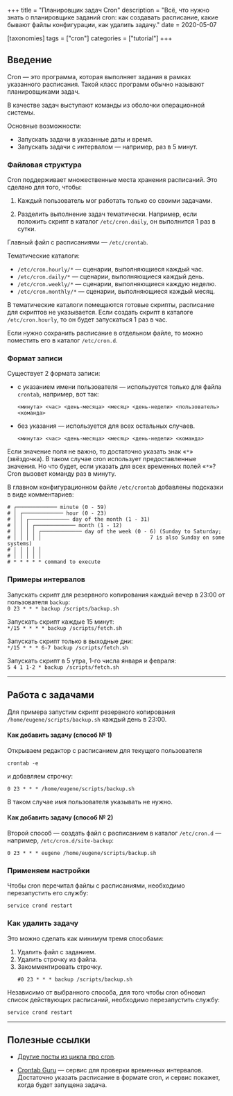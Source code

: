 +++
title = "Планировщик задач Cron"
description = "Всё, что нужно знать о планировщике заданий cron: как создавать расписание, какие бывают файлы конфигурации, как удалить задачу."
date = 2020-05-07

[taxonomies]
tags = ["cron"]
categories = ["tutorial"]
+++

## Введение

Cron — это программа, которая выполняет задания в рамках указанного расписания. 
Такой класс программ обычно называют планировщиками задач.

В качестве задач выступают команды из оболочки операционной системы. 

Основные возможности:
- Запускать задачи в указанные даты и время.
- Запускать задачи с интервалом — например, раз в 5 минут.

### Файловая структура

Cron поддерживает множественные места хранения расписаний. Это сделано для того, чтобы:

1. Каждый пользователь мог работать только со своими задачами.

2. Разделить выполнение задач тематически. Например, если положить скрипт в каталог `/etc/cron.daily`, он выполнится 1 раз в сутки.
    
Главный файл с расписаниями — `/etc/crontab`.    
    
Тематические каталоги:

- `/etc/cron.hourly/*` — сценарии, выполняющиеся каждый час.
- `/etc/cron.daily/*` — сценарии, выполняющиеся каждый день.
- `/etc/cron.weekly/*` — сценарии, выполняющиеся каждую неделю.
- `/etc/cron.monthly/*` — сценарии, выполняющиеся каждый месяц.

В тематические каталоги помещаются готовые скрипты, расписание для скриптов не указывается. 
Если создать скрипт в каталоге `/etc/cron.hourly`, то он будет запускаться 1 раз в час. 

Если нужно сохранить расписание в отдельном файле, то можно поместить его в каталог `/etc/cron.d`.

### Формат записи

Существует 2 формата записи:

- с указанием имени пользователя — используется только для файла `crontab`, например, вот так:
  ```
  <минута> <час> <день-месяца> <месяц> <день-недели> <пользователь> <команда>
  ```

- без указания — используется для всех остальных случаев.
  ```
  <минута> <час> <день-месяца> <месяц> <день-недели> <команда>
  ```

Если значение поля не важно, то достаточно указать знак «`*`» (звёздочка). 
В таком случае cron использует предоставленные значения.
Но что будет, если указать для всех временных полей «`*`»? Cron вызовет команду раз в минуту.

В главном конфигурационном файле `/etc/crontab` добавлены подсказки в виде комментариев:

```
# ┌───────────── minute (0 - 59)
# │ ┌───────────── hour (0 - 23)
# │ │ ┌───────────── day of the month (1 - 31)
# │ │ │ ┌───────────── month (1 - 12)
# │ │ │ │ ┌───────────── day of the week (0 - 6) (Sunday to Saturday;
# │ │ │ │ │                                   7 is also Sunday on some systems)
# │ │ │ │ │
# │ │ │ │ │
# * * * * * command to execute
```

### Примеры интервалов

Запускать скрипт для резервного копирования каждый вечер в 23:00 от пользователя `backup`:  
    ```
    0 23 * * * backup /scripts/backup.sh
    ```
    
Запускать скрипт каждые 15 минут:  
    ```
    */15 * * * * backup /scripts/fetch.sh
    ```
    
Запускать скрипт только в выходные дни:  
    ```
    */15 * * * 6-7 backup /scripts/fetch.sh
    ```
    
Запускать скрипт в 5 утра, 1-го числа января и февраля:  
    ```
    5 4 1 1-2 * backup /scripts/fetch.sh
    ```

---

## Работа с задачами

Для примера запустим скрипт резервного копирования `/home/eugene/scripts/backup.sh` каждый день в 23:00.

#### Как добавить задачу (способ № 1)

Открываем редактор с расписанием для текущего пользователя

```shell script
crontab -e
```

и добавляем строчку:

```
0 23 * * * /home/eugene/scripts/backup.sh
```

В таком случае имя пользователя указывать не нужно.

#### Как добавить задачу (способ № 2)

Второй способ — создать файл с расписанием в каталог `/etc/cron.d` — например, `/etc/cron.d/site-backup`:

```
0 23 * * * eugene /home/eugene/scripts/backup.sh
```

### Применяем настройки

Чтобы cron перечитал файлы с расписаниями, необходимо перезапустить его службу:

```shell script
service crond restart
```

### Как удалить задачу

Это можно сделать как минимум тремя способами:

1. Удалить файл с заданием.
2. Удалить строчку из файла.
3. Закомментировать строчку.
    ```
    #0 23 * * * backup /scripts/backup.sh
    ```
   
Независимо от выбранного способа, для того чтобы cron обновил список действующих расписаний, 
необходимо перезапустить службу:

```shell script
service crond restart
```  
  
---

## Полезные ссылки

- [Другие посты из цикла про cron](/tags/cron).

- [Crontab Guru](https://crontab.guru/) — сервис для проверки временных интервалов. 
Достаточно указать расписание в формате cron, и сервис покажет, когда будет запущена задача. 

